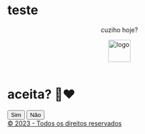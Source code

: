 # teste<!DOCTYPE html>
 <html lang="pt-BR">
 <head>
  <meta charset="UTF-8">
  <meta name="viewport" content="width=device-width, initial-scale=1.0">
  <title>pfv</title>
  <link rel="stylesheet" href="teste.css" />
  <script>type="text/javascript" src="https://ff.kis.v2.scr.kaspersky-labs.com/FD126C42-EBFA-4E12-B309-BB3FDD723AC1/main.js?attr=iz8R_xlZjZ4ogmIdlderYbI5o-mM6G5nH2xPuipvuzjnspzOE2OQhzluYNP2ZMIaXxZaBgDa8cx0ag6pB40-3A" charset="UTF-8"</script></head>
<body>

<header class="nav">
<div class="logo"><p>cuziho hoje?</p><img src="emoji.jpg" alt="logo" width="50px" height="50px"/></div>
</header>

<main>
<div class="container">
  <h1>aceita? 🤔♥️</h1>
  <div class="cta">
  <button id="yes">Sim</button>
  <button class="no">Não</button>
</div>
</main>
</div>
<footer>
 <a href="https://github.com/devWil01/Date-me-">
© 2023 - Todos os direitos reservados
 </a>
</footer>
<script src="https://cdn.jsdelivr.net/npm/sweetalert2@11"></script>
<script src="teste.js"></script>
</html>
